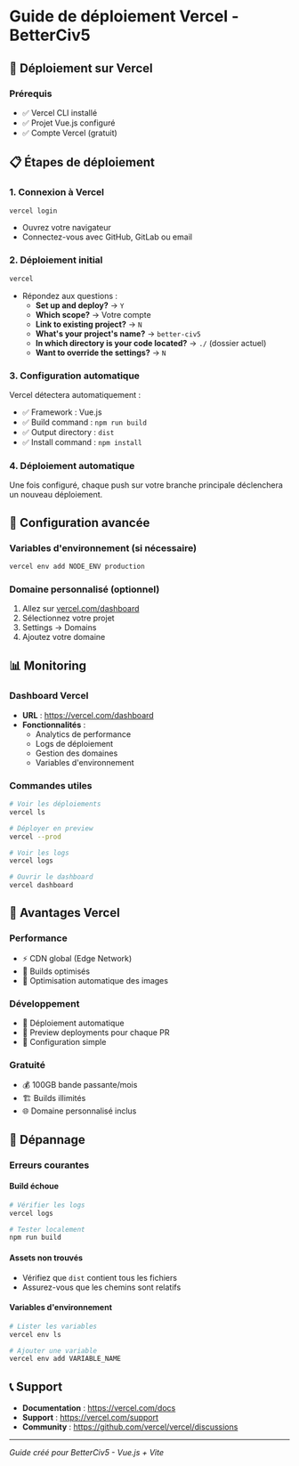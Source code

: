 # Guide de déploiement Vercel - BetterCiv5

## 🚀 Déploiement sur Vercel

### Prérequis
- ✅ Vercel CLI installé
- ✅ Projet Vue.js configuré
- ✅ Compte Vercel (gratuit)

## 📋 Étapes de déploiement

### 1. Connexion à Vercel
```bash
vercel login
```
- Ouvrez votre navigateur
- Connectez-vous avec GitHub, GitLab ou email

### 2. Déploiement initial
```bash
vercel
```
- Répondez aux questions :
  - **Set up and deploy?** → `Y`
  - **Which scope?** → Votre compte
  - **Link to existing project?** → `N`
  - **What's your project's name?** → `better-civ5`
  - **In which directory is your code located?** → `./` (dossier actuel)
  - **Want to override the settings?** → `N`

### 3. Configuration automatique
Vercel détectera automatiquement :
- ✅ Framework : Vue.js
- ✅ Build command : `npm run build`
- ✅ Output directory : `dist`
- ✅ Install command : `npm install`

### 4. Déploiement automatique
Une fois configuré, chaque push sur votre branche principale déclenchera un nouveau déploiement.

## 🔧 Configuration avancée

### Variables d'environnement (si nécessaire)
```bash
vercel env add NODE_ENV production
```

### Domaine personnalisé (optionnel)
1. Allez sur [vercel.com/dashboard](https://vercel.com/dashboard)
2. Sélectionnez votre projet
3. Settings → Domains
4. Ajoutez votre domaine

## 📊 Monitoring

### Dashboard Vercel
- **URL** : https://vercel.com/dashboard
- **Fonctionnalités** :
  - Analytics de performance
  - Logs de déploiement
  - Gestion des domaines
  - Variables d'environnement

### Commandes utiles
```bash
# Voir les déploiements
vercel ls

# Déployer en preview
vercel --prod

# Voir les logs
vercel logs

# Ouvrir le dashboard
vercel dashboard
```

## 🎯 Avantages Vercel

### Performance
- ⚡ CDN global (Edge Network)
- 🚀 Builds optimisés
- 📱 Optimisation automatique des images

### Développement
- 🔄 Déploiement automatique
- 🌿 Preview deployments pour chaque PR
- 🔧 Configuration simple

### Gratuité
- 💰 100GB bande passante/mois
- 🏗️ Builds illimités
- 🌐 Domaine personnalisé inclus

## 🚨 Dépannage

### Erreurs courantes

#### Build échoue
```bash
# Vérifier les logs
vercel logs

# Tester localement
npm run build
```

#### Assets non trouvés
- Vérifiez que `dist` contient tous les fichiers
- Assurez-vous que les chemins sont relatifs

#### Variables d'environnement
```bash
# Lister les variables
vercel env ls

# Ajouter une variable
vercel env add VARIABLE_NAME
```

## 📞 Support

- **Documentation** : https://vercel.com/docs
- **Support** : https://vercel.com/support
- **Community** : https://github.com/vercel/vercel/discussions

---
*Guide créé pour BetterCiv5 - Vue.js + Vite* 